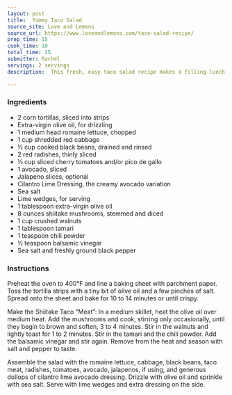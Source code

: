 ```yaml
---
layout: post
title:  Yummy Taco Salad
source_site: Love and Lemons
source_url: https://www.loveandlemons.com/taco-salad-recipe/
prep_time: 15 
cook_time: 10 
total_time: 25
submitter: Rachel
servings: 2 servings
description:  This fresh, easy taco salad recipe makes a filling lunch or fun dinner. Prep components ahead of time and store them separately for quick assembly! Gluten-free and vegan.

---
```



### Ingredients

 - 2 corn tortillas, sliced into strips
 - Extra-virgin olive oil, for drizzling
 - 1 medium head romaine lettuce, chopped
 - 1 cup shredded red cabbage
 - ½ cup cooked black beans, drained and rinsed
 - 2 red radishes, thinly sliced
 - ½ cup sliced cherry tomatoes and/or pico de gallo
 - 1 avocado, sliced
 - Jalapeno slices, optional
 - Cilantro Lime Dressing, the creamy avocado variation
 - Sea salt
 - Lime wedges, for serving
 - 1 tablespoon extra-virgin olive oil
 - 8 ounces shiitake mushrooms, stemmed and diced
 - 1 cup crushed walnuts
 - 1 tablespoon tamari
 - 1 teaspoon chili powder
 - ½ teaspoon balsamic vinegar
 - Sea salt and freshly ground black pepper

### Instructions

Preheat the oven to 400°F and line a baking sheet with parchment paper. Toss the tortilla strips with a tiny bit of olive oil and a few pinches of salt. Spread onto the sheet and bake for 10 to 14 minutes or until crispy.

Make the Shiitake Taco “Meat”: In a medium skillet, heat the olive oil over medium heat. Add the mushrooms and cook, stirring only occasionally, until they begin to brown and soften, 3 to 4 minutes. Stir in the walnuts and lightly toast for 1 to 2 minutes. Stir in the tamari and the chili powder. Add the balsamic vinegar and stir again. Remove from the heat and season with salt and pepper to taste.

Assemble the salad with the romaine lettuce, cabbage, black beans, taco meat, radishes, tomatoes, avocado, jalapenos, if using, and generous dollops of cilantro lime avocado dressing. Drizzle with olive oil and sprinkle with sea salt. Serve with lime wedges and extra dressing on the side.
